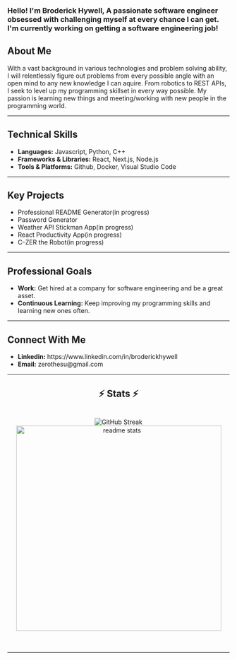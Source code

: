 <h3>Hello! I'm Broderick Hywell, A passionate software engineer obsessed with challenging myself at every chance I can get. I'm currently working on getting a software engineering job!</h3>
<h2>About Me</h2>
<span>With a vast background in various technologies and problem solving ability, I will relentlessly figure out problems from every possible angle with an open mind to any new knowledge I can aquire. From robotics to REST APIs, I seek to level up my programming skillset in every way possible. My passion is learning new things and meeting/working with new people in the programming world. </span>

<hr/>
<h2>Technical Skills</h2>
<ul>
    <li><b>Languages:</b> Javascript, Python, C++</li>
    <li><b>Frameworks & Libraries:</b> React, Next.js, Node.js</li>
    <li><b>Tools & Platforms:</b> Github, Docker, Visual Studio Code</li>
</ul>

<hr/>
<h2>Key Projects</h2>
<ul>
    <li>Professional README Generator(in progress)</li>
    <li>Password Generator</li>
    <li>Weather API Stickman App(in progress)</li>
    <li>React Productivity App(in progress)</li>
    <li>C-ZER the Robot(in progress)</li>
</ul>

<hr/>
<h2>Professional Goals</h2>
<ul>
    <li><b>Work:</b> Get hired at a company for software engineering and be a great asset.</li>
    <li><b>Continuous Learning:</b> Keep improving my programming skills and learning new ones often.</li>
</ul>

<hr/>
<h2>Connect With Me</h2>
<ul>
    <li><b>Linkedin:</b> https://www.linkedin.com/in/broderickhywell</li>
    <li><b>Email:</b> zerothesu@gmail.com</li>
</ul>

<hr/>

<h2 align="center">⚡ Stats ⚡</h2>
<br>
<div align=center>
  <img <a href="https://git.io/streak-stats"><img src="https://streak-stats.demolab.com?user=BroderickHywell&theme=dark&border_radius=10" alt="GitHub Streak" /></a>
  <img width=465 src="https://github-readme-stats.vercel.app/api?username=BroderickHywell&show_icons=true&theme=react&rank_icon=github&border_radius=10" alt="readme stats" />
  <br/>
</div>
<br/><br/>

<hr/>

<br/>
